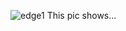 ![edge1](https://github.com/TNatapon/Privacy_SDN_Edge_IoT/blob/main/PlanC/Results/edge1_connected.png)
This pic shows...
